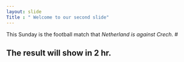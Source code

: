 ```yaml
---
layout: slide 
Title : " Welcome to our second slide" 
---
```

This Sunday is the football match that _Netherland is against Crech_. 
#<Who will be the winner>
## The result will show in 2 hr. 
